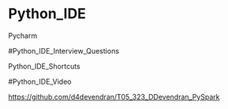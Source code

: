 # Python_IDE

Pycharm

#Python_IDE_Interview_Questions

Python_IDE_Shortcuts

#Python_IDE_Video

https://github.com/d4devendran/T05_323_DDevendran_PySpark
